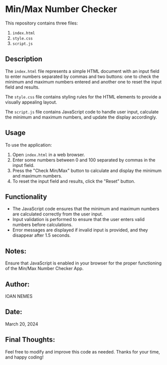 # Min/Max Number Checker

This repository contains three files:

1. `index.html`
2. `style.css`
3. `script.js`

## Description

The `index.html` file represents a simple HTML document with an input field to enter numbers separated by commas and two buttons: one to check the minimum and maximum numbers entered and another one to reset the input field and results.

The `style.css` file contains styling rules for the HTML elements to provide a visually appealing layout.

The `script.js` file contains JavaScript code to handle user input, calculate the minimum and maximum numbers, and update the display accordingly.

## Usage

To use the application:

1. Open `index.html` in a web browser.
2. Enter some numbers between 0 and 100 separated by commas in the input field.
3. Press the "Check Min/Max" button to calculate and display the minimum and maximum numbers.
4. To reset the input field and results, click the "Reset" button.

## Functionality

- The JavaScript code ensures that the minimum and maximum numbers are calculated correctly from the user input.
- Input validation is performed to ensure that the user enters valid numbers before calculations.
- Error messages are displayed if invalid input is provided, and they disappear after 1.5 seconds.

## Notes:

Ensure that JavaScript is enabled in your browser for the proper functioning of the Min/Max Number Checker App.

## Author:

IOAN NEMES

## Date:

March 20, 2024

## Final Thoughts:

Feel free to modify and improve this code as needed.
Thanks for your time, and happy coding!
